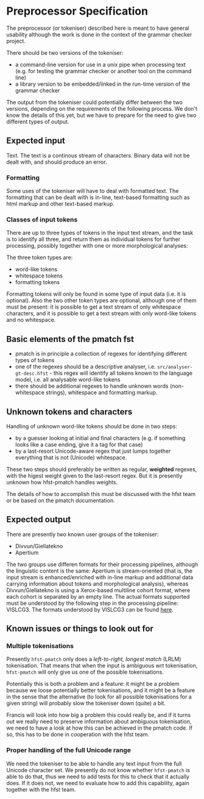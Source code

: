 # Preprocessor Specification

The preprocessor (or tokeniser) described here is meant to have general
usability although the work is done in the context of the grammar checker
project.

There should be two versions of the tokeniser:

- a command-line version for use in a unix pipe when processing text (e.g. for
  testing the grammar checker or another tool on the command line)
- a library version to be embedded/linked in the run-time version of the
  grammar checker

The output from the tokeniser could potentially differ between the two versions,
depending on the requirements of the following process. We don't know the
details of this yet, but we have to prepare for the need to give two different
types of output.

## Expected input

Text. The text is a continous stream of characters. Binary data will not be
dealt with, and should produce an error.

### Formatting

Some uses of the tokeniser will have to deal with formatted text. The formatting
that can be dealt with is in-line, text-based formatting such as html markup and
other text-based markup.

### Classes of input tokens

There are up to three types of tokens in the input text stream, and the task is
to identify all three, and return them as individual tokens for further
processing, possibly together with one or more morphological analyses:

The three token types are:

- word-like tokens
- whitespace tokens
- formatting tokens

Formatting tokens will only be found in some type of input data (i.e. it is
optional). Also the two other token types are optional, although one of them
must be present: it is possible to get a text stream of only whitespace
characters, and it is possible to get a text stream with only word-like tokens
and no whitespace.

## Basic elements of the pmatch fst

- pmatch is in principle a collection of regexes for identifying different types
  of tokens
- one of the regexes should be a descriptive analyser, i.e.
  `src/analyser-gt-desc.hfst` - this regex will identify all tokens known to
  the language model, i.e. all analysable word-like tokens
- there should be additional regexes to handle unknown words (non-whitespace
  strings), whitespace and formatting markup.

## Unknown tokens and characters

Handling of unknown word-like tokens should be done in two steps:

- by a guesser looking at initial and final characters (e.g. if something looks
  like a case ending, give it a tag for that case)
- by a last-resort Unicode-aware regex that just lumps together everything that
  is not (Unicode) whitespace.

These two steps should preferably be written as regular, **weighted** regexes,
with the higest weight given to the last-resort regex. But it is presently
unknown how hfst-pmatch handles weights.

The details of how to accomplish this must be discussed with the hfst team or
be based on the pmatch documentation.

## Expected output

There are presently two known user groups of the tokeniser:

- Divvun/Giellatekno
- Apertium

The two groups use differen formats for their processing pipelines, although the
linguistic content is the same: Apertium is stream-oriented (that is, the input
stream is enhanced/enriched with in-line markup and additional data carrying
information about tokens and morphological analysis), whereas Divvun/Giellatekno
is using a Xerox-based multiline cohort format, where each cohort is separated
by an empty line. The actual formats supported must be understood by the
following step in the processing pipeline: VISLCG3. The formats understood by
VISLCG3 can be found [here](http://beta.visl.sdu.dk/cg3/single/#streamformats).

## Known issues or things to look out for

### Multiple tokenisations

Presently `hfst-pmatch` only does a _left-to-right, longest match_ (LRLM)
tokenisation. That means that when the input is ambiguous wrt tokenisation,
`hfst-pmatch` will only give us one of the possible tokenisations.

Potentially this is both a problem and a feature: it might be a problem because
we loose potentially better tokenisations, and it might be a feature in the
sense that the alternative (to look for all possible tokenisations for a given
string) will probably slow the tokeniser down (quite) a bit.

Francis will look into how big a problem this could really be, and if it turns
out we really need to preserve information about ambiguous tokenisation, we need
to have a look at how this can be achieved in the pmatch code. If so, this has
to be done in cooperation with the hfst team.

### Proper handling of the full Unicode range

We need the tokeniser to be able to handle any text input from the full Unicode
character set. We presently do not know whether `hfst-pmatch` is able to do
that, thus we need to add tests for this to check that it actually does. If it
does not, we need to evaluate how to add this capability, again together with
the hfst team.
